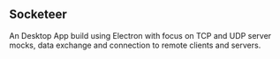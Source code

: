 ## Socketeer
An Desktop App build using Electron with focus on TCP and UDP server mocks, data exchange and connection to remote clients and servers.
